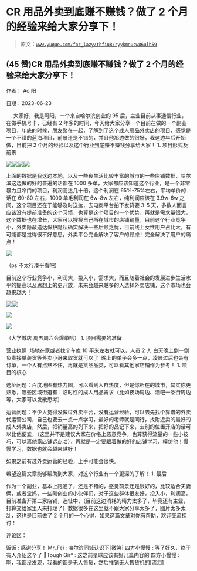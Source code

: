 # CR 用品外卖到底赚不赚钱？做了 2 个月的经验来给大家分享下！

> 原文：[`www.yuque.com/for_lazy/thfiu8/ryykmnucw86ulh59`](https://www.yuque.com/for_lazy/thfiu8/ryykmnucw86ulh59)



## (45 赞)CR 用品外卖到底赚不赚钱？做了 2 个月的经验来给大家分享下！ 

作者： Ao 阳 

日期：2023-06-23 

     大家好，我是阿阳，一个来自哈尔滨创业的 95 后，主业目前从事通信行业，在做手机号卡，已经有 2 年多的时间，今天给大家分享一个目前在做的一个副业项目，年底的时候，朋友聚在一起，了解到了这个成人用品外卖店的项目，感觉是一个不错的蓝海项目，前景还是不错的，并且他那边做的很好，我这边年后开始做，目前把 2 个月的经验以及这个行业到底赚不赚钱分享给大家！ <ne-oli index-type="0">1.  项目形式及前景 

![](img/e21c1747b750327a15c32bb94d34c467.png)![](img/b7616953120116a01c26526614a5453b.png)![](img/4289ad697f6870f21458a2966776385b.png)![](img/f0f7ac90a6e645df3c64017f7ca4ee47.png) 

上面的数据是我这边本地，以及一些夜生活比较丰富的城市的一些店铺数据，哈尔滨这边做的好的普遍的话都在 1000 多单，大家都应该知道这个行业，是一个非常暴力且冷门的项目，利润高达几十倍，这个利润在 65%-75%左右，平均单价的话在 60-80 左右，1000 单毛利润在 6w-8w 左右，纯利润应该在 3.9w-6w 之间，这个项目还在于能够及时送达，去电商平台拍下发货要 3-5 天，多数人而言应该没有提前准备的这个习惯，也算是这个项目的一个优势，再就是需求量很大，这个数据也在增长，大家可以搜搜自己所在城市的店铺销量，目前这个行业竞争小，外卖隐蔽送达保护隐私确实解决一些后顾之忧，目前线上女性用户占比大，有可能都是觉得很不好意思，外卖平台完全解决了客户的顾虑！完全解决了用户的痛点！ 

![](img/9fd4bf0f2dec61e666f7a45fe9ec9e6c.png)  

（ps 不太行凑乎看吧） 

目前这个行业竞争小，利润大，投入小，需求大，而且随着社会的发展进步生活水平的提高以及思想上的更开放，未来会越来越多的人选择外卖店铺，这个市场也会越来越大！ 

![](img/5b8fa2629cb23909b7f50d7b16f095de.png)![](img/aa8dbd801455b222f0f34bc2e9dc71dc.png)  

![](img/00d3f916c779b330e766be7549e8439a.png)  

![](img/0793eb31ed600b0563a99f034bd9f879.png)  

（大学城店 周五周六会爆单哈） <ne-oli index-type="0">1.  项目需要的准备 

营业执照  场地在家或者找个车库 10 平米左右就可以，人员 2 人 白天晚上倒一倒 负责接单装货等外卖小哥来取货就可以了  晚上的单子会多一点，凌晨过后也会有订单，一个人有点熬不住，再就是货品品类，可以看其他家店铺作为参考！ <ne-oli index-type="0">1.  项目的核心 

选址问题：百度地图有热力图，可以看到人群热度，但是你所在的城市，其实你更熟悉，哪些区域街道有：临时性的成人用品需求（比如夜场周边、酒吧一条街周边等，大家可以发散思考） 

运营问题：不少人觉得没做过外卖平台，没有运营经验，可以去先找个靠谱的外卖代运营公司，自己也要去一点一点学习，最好的老师就是同行，找附近卖的最好的成人外卖店，然后，把销量高的列下来，把好的品记下来，去别的位置开店的话可以比他便宜，（这里并不是建议大家在价格上恶意竞争，也算获得流量的一些小技巧，可以离他家店铺远点哈），再就是一定要跟着做的好的店铺学习，模仿他！慢慢学习，数据也就会越来越好！ 

如果之前有过外卖运营的经验，上手可能会很快。 

希望这篇文章能够帮助到大家，对这个行业有一个更深的了解！ <ne-oli index-type="0">1.  最后 

作为一个副业，基本上跑通了，还是不错的，感觉前景还是很好的，比较适合夫妻俩，或者宝妈，一些刚创业的小伙伴们，对于这些群体很友好，投入小，利润高，目前准备开第二家店铺，选址中，（目前这边消耗的精力太多了，毕竟还有主业，打算交给家里人来打理了）数据很多在这里就不跟大家分享太多了，图片太多太乱，这也是目前做了 2 个月的一个心得，如果这篇文章对你有帮助，欢迎交流探讨！ 

评论区： 

饭饭 : 感谢分享！ Mr_Fei : 哈尔滨同城认识下[微笑] 四方小慢慢 : 等了好久，终于有人介绍这个了 🌸Tough Gir* : 这之前星球应该有好几篇内容的 四方小慢慢 : 啊，我都没发现，我看的都是无人售货，然后推销无人售货机的[流泪]